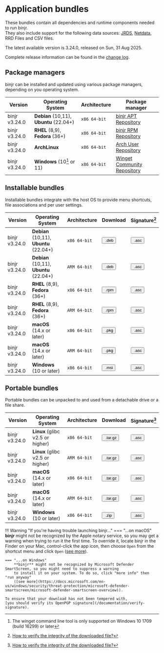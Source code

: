 # Application bundles

These bundles contain all dependencies and runtime components needed to run binjr.   
They also include support for the following data sources:
[JRDS](https://github.com/fbacchella/jrds), [Netdata](https://www.netdata.cloud), RRD Files and CSV files.

The latest available version is 3.24.0, released on Sun, 31 Aug 2025.

Complete release information can be found in the [change log](CHANGELOG.md).

<style>
  .md-typeset button {
    cursor: pointer;
    transition: opacity 250ms;
  }
  .md-typeset button:hover {
    opacity: 0.75;
  }
  .md-typeset button  {
    border-style: solid;
    border-width: 5px;   
    border-radius: 5px;
    padding: 0px 5px 0px 5px;

    border-color: var(--md-accent-fg-color); 
    display: block;
    color: var(--md-accent-bg-color);
    background-color: var(--md-accent-fg-color);
  }
</style>

## Package managers
binjr can be installed and updated using various package managers, depending on you operating system.

| Version          | Operating System                        | Architecture | Package manager                                              |
|------------------|-----------------------------------------|--------------|--------------------------------------------------------------|
| binjr v3.24.0 | **Debian** (10,11), **Ubuntu** (22.04+) | `x86 64-bit` | [binjr APT Repository](https://repos.binjr.eu/apt)           |
| binjr v3.24.0 | **RHEL** (8,9), **Fedora** (36+)        | `x86 64-bit` | [binjr RPM Repository](https://repos.binjr.eu/rpm)           |
| binjr v3.24.0 | **ArchLinux**                           | `x86 64-bit` | [Arch User Repository](https://repos.binjr.eu/aur)           |
| binjr v3.24.0 | **Windows** (10[^2] or 11)              | `x86 64-bit` | [Winget Community Repository](https://repos.binjr.eu/winget) |


## Installable bundles

Installable bundles integrate with the host OS to provide menu shortcuts, file associations and per user settings.

| Version          | Operating System                        | Architecture  | Download                                                                                                                                                                    | Signature[^1]                                                                                                                                                                     |
|------------------|-----------------------------------------|---------------|-----------------------------------------------------------------------------------------------------------------------------------------------------------------------------|-----------------------------------------------------------------------------------------------------------------------------------------------------------------------------------|
| binjr v3.24.0 | **Debian** (10,11), **Ubuntu** (22.04+) | `x86 64-bit`  | [<button ><img alt="" src="../../assets/images/download.svg"> .deb</button>](https://github.com/binjr/binjr/releases/download/v3.24.0/binjr-3.24.0_linux-x86_64.deb)  | [<button ><img alt="" src="../../assets/images/download.svg"> .asc</button>](https://github.com/binjr/binjr/releases/download/v3.24.0/binjr-3.24.0_linux-x86_64.deb.asc)   |
| binjr v3.24.0 | **Debian** (10,11), **Ubuntu** (22.04+) | `ARM 64-bit`  | [<button ><img alt="" src="../../assets/images/download.svg"> .deb</button>](https://github.com/binjr/binjr/releases/download/v3.24.0/binjr-3.24.0_linux-aarch64.deb)  | [<button ><img alt="" src="../../assets/images/download.svg"> .asc</button>](https://github.com/binjr/binjr/releases/download/v3.24.0/binjr-3.24.0_linux-aarch64.deb.asc)  |
| binjr v3.24.0 | **RHEL** (8,9), **Fedora** (36+)        | `x86 64-bit`  | [<button><img alt="" src="../../assets/images/download.svg"> .rpm</button>](https://github.com/binjr/binjr/releases/download/v3.24.0/binjr-3.24.0_linux-x86_64.rpm)   | [<button ><img alt="" src="../../assets/images/download.svg"> .asc</button>](https://github.com/binjr/binjr/releases/download/v3.24.0/binjr-3.24.0_linux-x86_64.rpm.asc)   |
| binjr v3.24.0 | **RHEL** (8,9), **Fedora** (36+)        | `ARM 64-bit`  | [<button><img alt="" src="../../assets/images/download.svg"> .rpm</button>](https://github.com/binjr/binjr/releases/download/v3.24.0/binjr-3.24.0_linux-aarch64.rpm)   | [<button ><img alt="" src="../../assets/images/download.svg"> .asc</button>](https://github.com/binjr/binjr/releases/download/v3.24.0/binjr-3.24.0_linux-aarch64.rpm.asc)  |
| binjr v3.24.0 | **macOS** (14.x or later)               | `x86 64-bit`  | [<button ><img alt="" src="../../assets/images/download.svg"> .pkg</button>](https://github.com/binjr/binjr/releases/download/v3.24.0/binjr-3.24.0_mac-x86_64.pkg)   | [<button ><img alt="" src="../../assets/images/download.svg"> .asc</button>](https://github.com/binjr/binjr/releases/download/v3.24.0/binjr-3.24.0_mac-x86_64.pkg.asc)     |
| binjr v3.24.0 | **macOS** (14.x or later)               | `ARM 64-bit`  | [<button ><img alt="" src="../../assets/images/download.svg"> .pkg</button>](https://github.com/binjr/binjr/releases/download/v3.24.0/binjr-3.24.0_mac-aarch64.pkg)   | [<button ><img alt="" src="../../assets/images/download.svg"> .asc</button>](https://github.com/binjr/binjr/releases/download/v3.24.0/binjr-3.24.0_mac-aarch64.pkg.asc)    |
| binjr v3.24.0 | **Windows** (10 or later)               | `x86 64-bit`  | [<button><img alt="" src="../../assets/images/download.svg"> .msi</button>](https://github.com/binjr/binjr/releases/download/v3.24.0/binjr-3.24.0_windows-x86_64.msi) | [<button ><img alt="" src="../../assets/images/download.svg"> .asc</button>](https://github.com/binjr/binjr/releases/download/v3.24.0/binjr-3.24.0_windows-x86_64.msi.asc) |

## Portable bundles

Portable bundles can be unpacked to and used from a detachable drive or a file share.

| Version          | Operating System                 | Architecture  | Download                                                                                                                                                                           | Signature[^1]                                                                                                                                                                     |
|------------------|----------------------------------|---------------|------------------------------------------------------------------------------------------------------------------------------------------------------------------------------------|-----------------------------------------------------------------------------------------------------------------------------------------------------------------------------------|
| binjr v3.24.0 | **Linux** (glibc v2.5 or higher) | `x86 64-bit`  | [<button ><img alt="" src="../../assets/images/download.svg"> .tar.gz</button>](https://github.com/binjr/binjr/releases/download/v3.24.0/binjr-3.24.0_linux-x86_64.tar.gz)  | [<button ><img alt="" src="../../assets/images/download.svg"> .asc</button>](https://github.com/binjr/binjr/releases/download/v3.24.0/binjr-3.24.0_linux-x86_64.tar.gz.asc) |
| binjr v3.24.0 | **Linux** (glibc v2.5 or higher) | `ARM 64-bit`  | [<button ><img alt="" src="../../assets/images/download.svg"> .tar.gz</button>](https://github.com/binjr/binjr/releases/download/v3.24.0/binjr-3.24.0_linux-aarch64.tar.gz) | [<button ><img alt="" src="../../assets/images/download.svg"> .asc</button>](https://github.com/binjr/binjr/releases/download/v3.24.0/binjr-3.24.0_linux-aarch64.tar.gz.asc) |
| binjr v3.24.0 | **macOS** (14.x or later)        | `x86 64-bit`  | [<button ><img alt="" src="../../assets/images/download.svg"> .tar.gz</button>](https://github.com/binjr/binjr/releases/download/v3.24.0/binjr-3.24.0_mac-x86_64.tar.gz)    | [<button ><img alt="" src="../../assets/images/download.svg"> .asc</button>](https://github.com/binjr/binjr/releases/download/v3.24.0/binjr-3.24.0_mac-x86_64.tar.gz.asc)  |
| binjr v3.24.0 | **macOS** (14.x or later)        | `ARM 64-bit`  | [<button ><img alt="" src="../../assets/images/download.svg"> .tar.gz</button>](https://github.com/binjr/binjr/releases/download/v3.24.0/binjr-3.24.0_mac-aarch64.tar.gz)   | [<button ><img alt="" src="../../assets/images/download.svg"> .asc</button>](https://github.com/binjr/binjr/releases/download/v3.24.0/binjr-3.24.0_mac-aarch64.tar.gz.asc)  |
| binjr v3.24.0 | **Windows** (10 or later)        | `x86 64-bit`  | [<button><img alt="" src="../../assets/images/download.svg"> .zip</button>](https://github.com/binjr/binjr/releases/download/v3.24.0/binjr-3.24.0_windows-x86_64.zip)       | [<button ><img alt="" src="../../assets/images/download.svg"> .asc</button>](https://github.com/binjr/binjr/releases/download/v3.24.0/binjr-3.24.0_windows-x86_64.zip.asc)  |

!!! Warning "If you're having trouble launching binjr..."
    === "...on macOS"
        **binjr** might not be recognized by the Apple notary service, so you may get a warning when trying to run it the
        first time.
        To override it, locate binjr in the Finder on your Mac, control-click the app icon, then choose `Open` from the
        shortcut menu and click `Open` ([see more](https://support.apple.com/guide/mac-help/mh40616/mac)).

    === "...on Windows"
        **binjr** might not be recognized by Microsoft Defender SmartScreen, so you might need to suppress a warning
        to install it on your system. To do so, click "more info" then "run anyway"
        ([see more](https://docs.microsoft.com/en-us/windows/security/threat-protection/microsoft-defender-smartscreen/microsoft-defender-smartscreen-overview)).
        
    To ensure that your download has not been tempered with,
    [you should verify its OpenPGP signature](/documentation/verify-signature).

[^1]: [How to verify the integrity of the downloaded file?](../documentation/verify-signature.md)
[^2]: The winget command line tool is only supported on Windows 10 1709 (build 16299) or later

